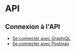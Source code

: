 # API
## Connexion à l'API
- [Se connecter avec GraphiQL](/api/hasura)
- [Se connecter avec Postman](/api/postman)
